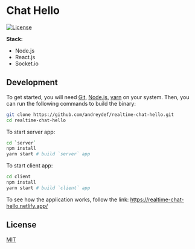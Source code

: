 # Сhat Hello

[![License](https://img.shields.io/github/license/robertoszek/pleroma-bot)](https://github.com/andreydef/realtime-chat-hello/blob/main/README.md)

**Stack:**

- Node.js
- React.js
- Socket.io

## Development

To get started, you will need [Git](https://git-scm.com/book/en/v2/Getting-Started-Installing-Git), [Node.js](https://nodejs.org/uk/download/), [yarn](https://classic.yarnpkg.com/en/docs/install/#windows-stable) on your system. Then, you can run the
following commands to build the binary:

```bash
git clone https://github.com/andreydef/realtime-chat-hello.git
cd realtime-chat-hello
```

To start server app:
```bash
cd `server`
npm install
yarn start # build `server` app
```

To start client app:
```bash
cd client
npm install
yarn start # build `client` app
```

To see how the application works, follow the link:
https://realtime-chat-hello.netlify.app/

## License

[MIT](LICENSE)